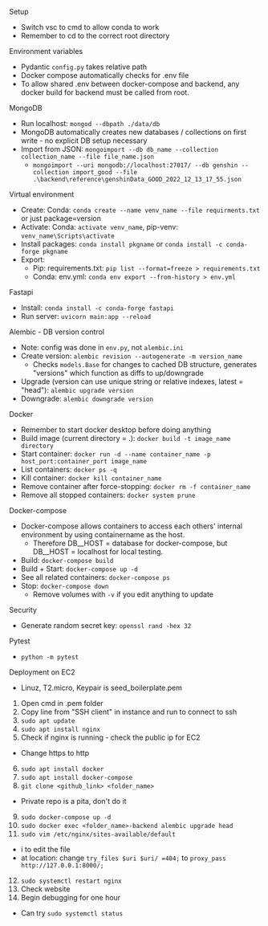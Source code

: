 Setup
- Switch vsc to cmd to allow conda to work
- Remember to cd to the correct root directory

Environment variables
- Pydantic `config.py` takes relative path
- Docker compose automatically checks for .env file
- To allow shared .env between docker-compose and backend, any docker build for backend must be called from root.

MongoDB
- Run localhost: `mongod --dbpath ./data/db`
- MongoDB automatically creates new databases / collections on first write - no explicit DB setup necessary
- Import from JSON: `mongoimport --db db_name --collection collection_name --file file_name.json`
  - `mongoimport --uri mongodb://localhost:27017/ --db genshin --collection import_good --file .\backend\reference\genshinData_GOOD_2022_12_13_17_55.json`

Virtual environment
- Create: Conda: `conda create --name venv_name --file requirments.txt` or just package=version
- Activate: Conda: `activate venv_name`, pip-venv: `venv_name\Scripts\activate`
- Install packages: `conda install pkgname` or `conda install -c conda-forge pkgname`
- Export:
    - Pip: requirements.txt: `pip list --format=freeze > requirements.txt`
    - Conda: env.yml: `conda env export --from-history > env.yml`

Fastapi
- Install: `conda install -c conda-forge fastapi`
- Run server: `uvicorn main:app --reload`

Alembic - DB version control
- Note: config was done in `env.py`, not `alembic.ini`
- Create version: `alembic revision --autogenerate -m version_name`
  - Checks `models.Base` for changes to cached DB structure, generates "versions" which function as diffs to up/downgrade
- Upgrade (version can use unique string or relative indexes, latest = "head"): `alembic upgrade version`
- Downgrade: `alembic downgrade version`

Docker
- Remember to start docker desktop before doing anything
- Build image (current directory = .): `docker build -t image_name directory`
- Start container: `docker run -d --name container_name -p host_port:container_port image_name`
- List containers: `docker ps -q`
- Kill container: `docker kill container_name`
- Remove container after force-stopping: `docker rm -f container_name`
- Remove all stopped containers: `docker system prune`

Docker-compose
- Docker-compose allows containers to access each others' internal environment by using containername as the host.
  - Therefore DB__HOST = database for docker-compose, but DB__HOST = localhost for local testing.
- Build: `docker-compose build`
- Build + Start: `docker-compose up -d`
- See all related containers: `docker-compose ps`
- Stop: `docker-compose down`
  - Remove volumes with `-v` if you edit anything to update

Security
- Generate random secret key: `openssl rand -hex 32`

Pytest
- `python -m pytest`

Deployment on EC2
- Linuz, T2.micro, Keypair is seed_boilerplate.pem
1. Open cmd in .pem folder
2. Copy line from "SSH client" in instance and run to connect to ssh
3. `sudo apt update`
4. `sudo apt install nginx`
5. Check if nginx is running - check the public ip for EC2
  - Change https to http  
6. `sudo apt install docker`
7. `sudo apt install docker-compose`
8. `git clone <github_link> <folder_name>`
  - Private repo is a pita, don't do it
9. `sudo docker-compose up -d`
10. `sudo docker exec <folder_name>-backend alembic upgrade head`
11. `sudo vim /etc/nginx/sites-available/default`
  - i to edit the file
  - at location: change `try_files $uri $uri/ =404;` to `proxy_pass http://127.0.0.1:8000/;`
12. `sudo systemctl restart nginx`
13. Check website
14. Begin debugging for one hour
  - Can try `sudo systemctl status`
